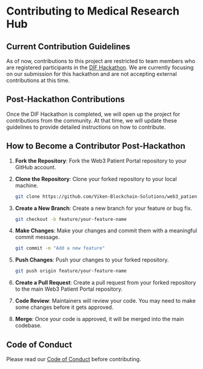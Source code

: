 # Contributing to Medical Research Hub

## Current Contribution Guidelines

As of now, contributions to this project are restricted to team members who are registered participants in the [DIF Hackathon](https://difhackathon.devpost.com/). We are currently focusing on our submission for this hackathon and are not accepting external contributions at this time.

## Post-Hackathon Contributions

Once the DIF Hackathon is completed, we will open up the project for contributions from the community. At that time, we will update these guidelines to provide detailed instructions on how to contribute.

## How to Become a Contributor Post-Hackathon

1. **Fork the Repository**: Fork the Web3 Patient Portal repository to your GitHub account.

2. **Clone the Repository**: Clone your forked repository to your local machine.

    ```bash
    git clone https://github.com/Viken-Blockchain-Solutions/web3_patient_portal.git
    ```

3. **Create a New Branch**: Create a new branch for your feature or bug fix.

    ```bash
    git checkout -b feature/your-feature-name
    ```

4. **Make Changes**: Make your changes and commit them with a meaningful commit message.

    ```bash
    git commit -m "Add a new feature"
    ```

5. **Push Changes**: Push your changes to your forked repository.

    ```bash
    git push origin feature/your-feature-name
    ```

6. **Create a Pull Request**: Create a pull request from your forked repository to the main Web3 Patient Portal repository.

7. **Code Review**: Maintainers will review your code. You may need to make some changes before it gets approved.

8. **Merge**: Once your code is approved, it will be merged into the main codebase.

## Code of Conduct

Please read our [Code of Conduct](LINK_TO_CODE_OF_CONDUCT.md) before contributing.
